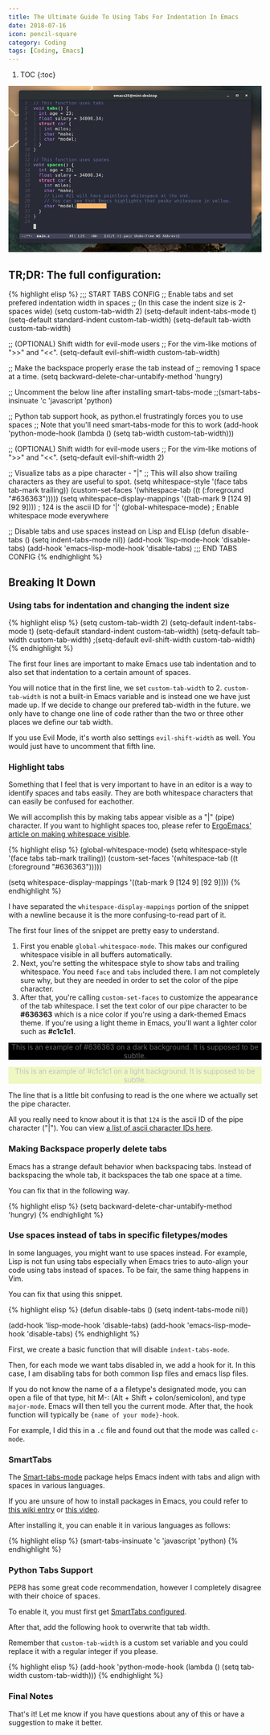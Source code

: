 ```yaml
---
title: The Ultimate Guide To Using Tabs For Indentation In Emacs
date: 2018-07-16
icon: pencil-square
category: Coding
tags: [Coding, Emacs]
---
```


1. TOC
{:toc}

![Screenshot](/static/img/blog/tabs-in-emacs/screenshot.png)

## TR;DR: The full configuration:

{% highlight elisp %}
;;; START TABS CONFIG
;; Enable tabs and set prefered indentation width in spaces
;; (In this case the indent size is 2-spaces wide)
(setq custom-tab-width 2)
(setq-default indent-tabs-mode t)
(setq-default standard-indent custom-tab-width)
(setq-default tab-width custom-tab-width)

;; (OPTIONAL) Shift width for evil-mode users
;; For the vim-like motions of ">>" and "<<".
(setq-default evil-shift-width custom-tab-width)

;; Make the backspace properly erase the tab instead of
;; removing 1 space at a time.
(setq backward-delete-char-untabify-method 'hungry)

;; Uncomment the below line after installing smart-tabs-mode
;;(smart-tabs-insinuate 'c 'javascript 'python)

;; Python tab support hook, as python.el frustratingly forces you to use spaces
;; Note that you'll need smart-tabs-mode for this to work
(add-hook 'python-mode-hook (lambda () (setq tab-width custom-tab-width)))

;; (OPTIONAL) Shift width for evil-mode users
;; For the vim-like motions of ">>" and "<<".
(setq-default evil-shift-width 2)

;; Visualize tabs as a pipe character - "|"
;; This will also show trailing characters as they are useful to spot.
(setq whitespace-style '(face tabs tab-mark trailing))
(custom-set-faces
 '(whitespace-tab ((t (:foreground "#636363")))))
(setq whitespace-display-mappings
  '((tab-mark 9 [124 9] [92 9]))) ; 124 is the ascii ID for '\|'
(global-whitespace-mode) ; Enable whitespace mode everywhere

;; Disable tabs and use spaces instead on Lisp and ELisp
(defun disable-tabs () (setq indent-tabs-mode nil))
(add-hook 'lisp-mode-hook 'disable-tabs)
(add-hook 'emacs-lisp-mode-hook 'disable-tabs)
;;; END TABS CONFIG
{% endhighlight %}

## Breaking It Down

### Using tabs for indentation and changing the indent size

{% highlight elisp %}
(setq custom-tab-width 2)
(setq-default indent-tabs-mode t)
(setq-default standard-indent custom-tab-width)
(setq-default tab-width custom-tab-width)
;(setq-default evil-shift-width custom-tab-width)
{% endhighlight %}

The first four lines are important to make Emacs use tab indentation and to also set that indentation to a certain amount of spaces.

You will notice that in the first line, we set `custom-tab-width` to 2. `custom-tab-width` is not a built-in Emacs variable and is instead one we have just made up. If we decide to change our prefered tab-width in the future. we only have to change one line of code rather than the two or three other places we define our tab width.

If you use Evil Mode, it's worth also settings `evil-shift-width` as well. You would just have to uncomment that fifth line.

### Highlight tabs

Something that I feel that is very important to have in an editor is a way to identify spaces and tabs easily. They are both whitespace characters that can easily be confused for eachother.

We will accomplish this by making tabs appear visible as a "\|" (pipe) character. If you want to highlight spaces too, please refer to [ErgoEmacs' article on making whitespace visible](http://ergoemacs.org/emacs/whitespace-mode.html).

{% highlight elisp %}
(global-whitespace-mode)
(setq whitespace-style '(face tabs tab-mark trailing))
(custom-set-faces
 '(whitespace-tab ((t (:foreground "#636363")))))

(setq whitespace-display-mappings
  '((tab-mark 9 [124 9] [92 9])))
{% endhighlight %}

I have separated the `whitespace-display-mappings` portion of the snippet with a newline because it is the more confusing-to-read part of it.

The first four lines of the snippet are pretty easy to understand.

1. First you enable `global-whitespace-mode`. This makes our configured whitespace visible in all buffers automatically.
2. Next, you're setting the whitespace style to show tabs and trailing whitespace. You need `face` and `tabs` included there. I am not completely sure why, but they are needed in order to set the color of the pipe character.
3. After that, you're calling `custom-set-faces` to customize the appearance of the tab whitespace. I set the text color of our pipe character to be **#636363** which is a nice color if you're using a dark-themed Emacs theme. If you're using a light theme in Emacs, you'll want a lighter color such as **#c1c1c1**.

<p style="color: #636363; background: black; text-align: center;">This is an example of #636363 on a dark background. It is supposed to be subtle.</p>

<p style="color: #c1c1c1; background: #eff7c3; text-align: center;">This is an example of #c1c1c1 on a light background. It is supposed to be subtle.</p>

The line that is a little bit confusing to read is the one where we actually set the pipe character.

All you really need to know about it is that `124` is the ascii ID of the pipe character ("\|"). You can view [a list of ascii character IDs here](http://rmhh.co.uk/ascii.html).

### Making Backspace properly delete tabs

Emacs has a strange default behavior when backspacing tabs. Instead of backspacing the whole tab, it backspaces the tab one space at a time.

You can fix that in the following way.

{% highlight elisp %}
(setq backward-delete-char-untabify-method 'hungry)
{% endhighlight %}

### Use spaces instead of tabs in specific filetypes/modes

In some languages, you might want to use spaces instead. For example, Lisp is not fun using tabs especially when Emacs tries to auto-align your code using tabs instead of spaces. To be fair, the same thing happens in Vim.

You can fix that using this snippet.

{% highlight elisp %}
(defun disable-tabs () (setq indent-tabs-mode nil))

(add-hook 'lisp-mode-hook 'disable-tabs)
(add-hook 'emacs-lisp-mode-hook 'disable-tabs)
{% endhighlight %}

First, we create a basic function that will disable `indent-tabs-mode`.

Then, for each mode we want tabs disabled in, we add a hook for it. In this case, I am disabling tabs for both common lisp files and emacs lisp files.

If you do not know the name of a a filetype's designated mode, you can open a file of that type, hit M-: (Alt + Shift + colon/semicolon), and type `major-mode`. Emacs will then tell you the current mode. After that, the hook function will typically be `{name of your mode}-hook`.

For example, I did this in a `.c` file and found out that the mode was called `c-mode`.

### SmartTabs

The [Smart-tabs-mode](https://www.emacswiki.org/emacs/SmartTabs) package helps Emacs indent with tabs and align with spaces in various languages.

If you are unsure of how to install packages in Emacs, you could refer to [this wiki entry](https://www.emacswiki.org/emacs/InstallingPackages) or [this video](https://www.youtube.com/watch?v=Cf6tRBPbWKs).

After installing it, you can enable it in various languages as follows:

{% highlight elisp %}
(smart-tabs-insinuate 'c 'javascript 'python)
{% endhighlight %}

### Python Tabs Support

PEP8 has some great code recommendation, however I completely disagree with their choice of spaces.

To enable it, you must first get [SmartTabs configured](#smarttabs).

After that, add the following hook to overwrite that tab width.

Remember that `custom-tab-width` is a custom set variable and you could replace it with a regular integer if you please.

{% highlight elisp %}
(add-hook 'python-mode-hook (lambda () (setq tab-width custom-tab-width)))
{% endhighlight %}

### Final Notes

That's it! Let me know if you have questions about any of this or have a suggestion to make it better.
